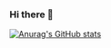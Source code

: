 ### Hi there 👋

[![Anurag's GitHub stats](https://github-readme-stats.vercel.app/api?username=ChanHyuk-Im&count_private=true&show_icons=true)](https://github.com/anuraghazra/github-readme-stats)

<!--
**ChanHyuk-Im/ChanHyuk-Im** is a ✨ _special_ ✨ repository because its `README.md` (this file) appears on your GitHub profile.

Here are some ideas to get you started:

- 🔭 I’m currently working on ...
- 🌱 I’m currently learning ...
- 👯 I’m looking to collaborate on ...
- 🤔 I’m looking for help with ...
- 💬 Ask me about ...
- 📫 How to reach me: ...
- 😄 Pronouns: ...
- ⚡ Fun fact: ...
-->
